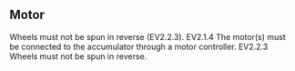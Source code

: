 ## Motor 
Wheels must not be spun in reverse (EV2.2.3).
EV2.1.4 The motor(s) must be connected to the accumulator through a motor controller.
EV2.2.3 Wheels must not be spun in reverse.

